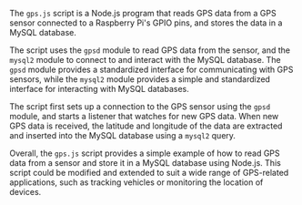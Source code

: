 The `gps.js` script is a Node.js program that reads GPS data from a GPS sensor connected to a Raspberry Pi's GPIO pins, and stores the data in a MySQL database.

The script uses the `gpsd` module to read GPS data from the sensor, and the `mysql2` module to connect to and interact with the MySQL database. The `gpsd` module provides a standardized interface for communicating with GPS sensors, while the `mysql2` module provides a simple and standardized interface for interacting with MySQL databases.

The script first sets up a connection to the GPS sensor using the `gpsd` module, and starts a listener that watches for new GPS data. When new GPS data is received, the latitude and longitude of the data are extracted and inserted into the MySQL database using a `mysql2` query.

Overall, the `gps.js` script provides a simple example of how to read GPS data from a sensor and store it in a MySQL database using Node.js. This script could be modified and extended to suit a wide range of GPS-related applications, such as tracking vehicles or monitoring the location of devices.